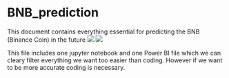 # BNB_prediction
This document contains everything essential for predicting the BNB (Binance Coin) in the future
<img src="https://hounaar.com/github/BNB_prediction/candel_schemes_1.png">
<img src="https://hounaar.com/github/BNB_prediction/candel_schemes_2.png">

This file includes one jupyter notebook and one Power BI file which we can cleary filter everything we want too easier than coding. However if we want to be more accurate coding is necessary.
